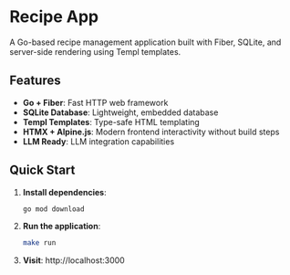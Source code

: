 # Recipe App

A Go-based recipe management application built with Fiber, SQLite, and server-side rendering using Templ templates.

## Features

- **Go + Fiber**: Fast HTTP web framework
- **SQLite Database**: Lightweight, embedded database
- **Templ Templates**: Type-safe HTML templating
- **HTMX + Alpine.js**: Modern frontend interactivity without build steps
- **LLM Ready**: LLM integration capabilities

## Quick Start

1. **Install dependencies**:
   ```bash
   go mod download
   ```

2. **Run the application**:
   ```bash
   make run
   ```

3. **Visit**: http://localhost:3000

